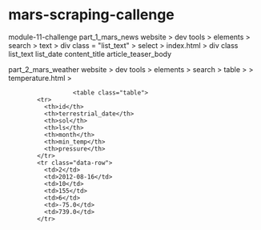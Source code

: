 # mars-scraping-callenge
module-11-challenge
part_1_mars_news
    website > dev tools > elements > search > text > div class = "list_text" > select > index.html > 
        div class 
            list_text
            list_date
            content_title
            article_teaser_body

part_2_mars_weather
    website > dev tools > elements > search > table >  > temperature.html > 


                      <table class="table">
            <tr>
              <th>id</th>
              <th>terrestrial_date</th>
              <th>sol</th>
              <th>ls</th>
              <th>month</th>
              <th>min_temp</th>
              <th>pressure</th>
            </tr>
            <tr class="data-row">
              <td>2</td>
              <td>2012-08-16</td>
              <td>10</td>
              <td>155</td>
              <td>6</td>
              <td>-75.0</td>
              <td>739.0</td>
            </tr>